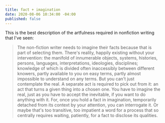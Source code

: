 ```yaml
---
title: fact + imagination
date: 2020-08-06 10:34:00 -04:00
published: false
---
```


This is the best description of the artfulness required in nonfiction writing that I've seen:

>The non-fiction writer needs to imagine their facts because that is part of selecting them. There's reality, happily existing without your intervention: the manifold of innumerable objects, systems, histories, persons, languages, interpretations, ideologies, disciplines; knowledge of which is divided often inaccessibly between different knowers, partly available to you on easy terms, partly almost impossible to understand on any terms. But you can't just contemplate the real. A separate act is required to pick out from it: an act that turns a given thing into a chosen one. You have to imagine the real, just as you have to accept the inevitable, if you want to do anything with it. For, once you hold a fact in imagination, temporarily detached from its context by your attention, you can interrogate it. Or maybe that's too transitive, too impatient a word for a process that so centrally requires waiting, patiently, for a fact to disclose its qualities.
>
> 